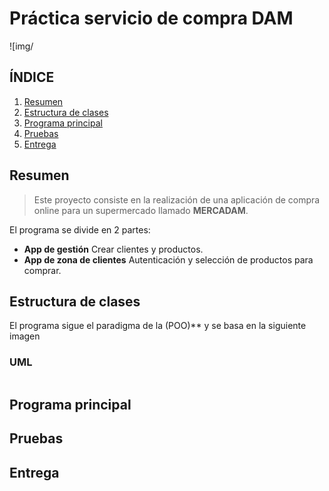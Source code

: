 # Práctica servicio de compra DAM
![img/

## ÍNDICE

1.  [Resumen](#resumen)
2. [Estructura de clases](#estructura-de-clases)
3. [Programa principal](#programa-principal)
4. [Pruebas](#pruebas)
5. [Entrega](#entrega)

## Resumen
> Este proyecto consiste en la realización de una aplicación de compra online para un supermercado llamado **MERCADAM**.

El programa se divide en 2 partes:
- **App de gestión** Crear clientes y productos.
- **App de zona de clientes** Autenticación y selección de productos para comprar.


## Estructura de clases
El programa sigue el paradigma de la (POO)** y se basa en la siguiente imagen

### UML
```Plant UML
```

## Programa principal
## Pruebas
## Entrega
